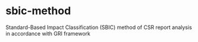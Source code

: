 # sbic-method
Standard-Based Impact Classification (SBIC) method of CSR report analysis in accordance with GRI framework
